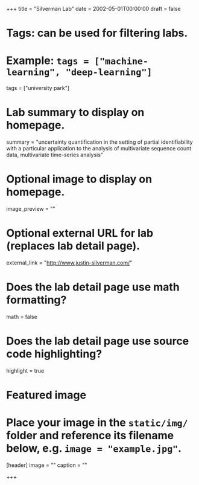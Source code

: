 +++
title = "Silverman Lab"
date = 2002-05-01T00:00:00
draft = false

# Tags: can be used for filtering labs.
# Example: `tags = ["machine-learning", "deep-learning"]`
tags = ["university park"]

# Lab summary to display on homepage.
summary = "uncertainty quantification in the setting of partial identifiability with a particular application to the analysis of multivariate sequence count data, multivariate time-series analysis"

# Optional image to display on homepage.
image_preview = ""

# Optional external URL for lab (replaces lab detail page).
external_link = "http://www.justin-silverman.com/"

# Does the lab detail page use math formatting?
math = false

# Does the lab detail page use source code highlighting?
highlight = true

# Featured image
# Place your image in the `static/img/` folder and reference its filename below, e.g. `image = "example.jpg"`.
[header]
image = ""
caption = ""

+++

